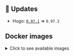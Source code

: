 ## :heartbeat: Updates

* Hugo: [`0.97.1`](https://github.com/klakegg/docker-hugo/releases/tag/0.97.1) => `0.97.2`


## Docker images

<details>
<summary>Click to see available images</summary>

This release is available from Docker Hub as project `klakegg/hugo` with the following tags:

| Alias tags                   | Version specific tags                      |
| ---------------------------- | ------------------------------------------ |
| `busybox`, `latest`          | `0.97.2-busybox`, `0.97.2`                     |
| `busybox-ci`, `ci`           | `0.97.2-busybox-ci`, `0.97.2-ci`               |
| `busybox-onbuild`, `onbuild` | `0.97.2-busybox-onbuild`, `0.97.2-onbuild`     |
| `alpine`                     | `0.97.2-alpine`                              |
| `alpine-ci`                  | `0.97.2-alpine-ci`                           |
| `alpine-onbuild`             | `0.97.2-alpine-onbuild`                      |
| `asciidoctor`                | `0.97.2-asciidoctor`                         |
| `asciidoctor-ci`             | `0.97.2-asciidoctor-ci`                      |
| `asciidoctor-onbuild`        | `0.97.2-asciidoctor-onbuild`                 |
| `pandoc`                     | `0.97.2-pandoc`                              |
| `pandoc-ci`                  | `0.97.2-pandoc-ci`                           |
| `pandoc-onbuild`             | `0.97.2-pandoc-onbuild`                      |
| `ext-alpine`                 | `0.97.2-ext-alpine`                          |
| `ext-alpine-ci`              | `0.97.2-ext-alpine-ci`                       |
| `ext-alpine-onbuild`         | `0.97.2-ext-alpine-onbuild`                  |
| `ext-asciidoctor`            | `0.97.2-ext-asciidoctor`                     |
| `ext-asciidoctor-ci`         | `0.97.2-ext-asciidoctor-ci`                  |
| `ext-asciidoctor-onbuild`    | `0.97.2-ext-asciidoctor-onbuild`             |
| `ext-pandoc`                 | `0.97.2-ext-pandoc`                          |
| `ext-pandoc-ci`              | `0.97.2-ext-pandoc-ci`                       |
| `ext-pandoc-onbuild`         | `0.97.2-ext-pandoc-onbuild`                  |
| `debian`                     | `0.97.2-debian`                              |
| `debian-ci`                  | `0.97.2-debian-ci`                           |
| `debian-onbuild`             | `0.97.2-debian-onbuild`                      |
| `ext-debian`, `ext`, `latest-ext` | `0.97.2-ext-debian`, `0.97.2-ext`         |
| `ext-debian-ci`, `ext-ci`    | `0.97.2-ext-debian-ci`, `0.97.2-ext-ci`        |
| `ext-debian-onbuild`, `ext-onbuild` | `0.97.2-ext-debian-onbuild`, `0.97.2-ext-onbuild` |
| `ubuntu`                     | `0.97.2-ubuntu`                            |
| `ubuntu-ci`                  | `0.97.2-ubuntu-ci`                         |
| `ubuntu-onbuild`             | `0.97.2-ubuntu-onbuild`                    |
| `ext-ubuntu`                 | `0.97.2-ext-ubuntu`                        |
| `ext-ubuntu-ci`              | `0.97.2-ext-ubuntu-ci`                     |
| `ext-ubuntu-onbuild`         | `0.97.2-ext-ubuntu-onbuild`                |
</details>